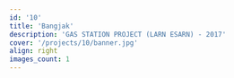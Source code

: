 ```yaml
---
id: '10'
title: 'Bangjak'
description: 'GAS STATION PROJECT (LARN ESARN) - 2017'
cover: '/projects/10/banner.jpg'
align: right
images_count: 1
---
```

